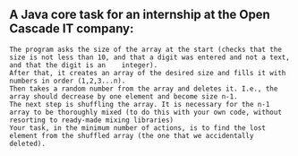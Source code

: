 A Java core task for an internship at the Open Cascade IT company:
---

    The program asks the size of the array at the start (checks that the size is not less than 10, and that a digit was entered and not a text, and that the digit is an    integer).
    After that, it creates an array of the desired size and fills it with numbers in order (1,2,3...n).
    Then takes a random number from the array and deletes it. I.e., the array should decrease by one element and become size n-1.
    The next step is shuffling the array. It is necessary for the n-1 array to be thoroughly mixed (to do this with your own code, without resorting to ready-made mixing libraries)
    Your task, in the minimum number of actions, is to find the lost element from the shuffled array (the one that we accidentally deleted).
